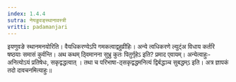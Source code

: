 ```yaml
---
index: 1.4.4
sutra: नेयङुवङ्स्थानावस्त्री
vritti: padamanjari
---
```


 इयणुवङे स्थानमनयोरिति। वैयधिकरण्येऽपि गमकत्वाद्वहुव्रीहिः। अन्ये त्वधिकरणे ल्युट्ंअ विधाय कर्तरि षष्ठयाः समासं कुर्वन्ति। अथ कथम् ठ्विमानना सुभ्रु कुतः पितुर्गृहेऽ इति? प्रमाद एवायम्। अन्येत्वाहुः-अनित्योऽयं प्रतिषेधः, सकृद्वद्धत्वात् । तथा च परिभाषा-ठ्सकृद्वद्धमनित्यं द्विर्बद्धञ्च सुबद्धम्ऽ इति। अत्र ज्ञापकं तदो दावचनमित्याहुः॥